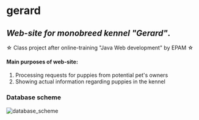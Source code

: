 # gerard
<h2><i>Web-site for monobreed kennel "Gerard"</i>.</h2>
☆ Class project after online-training "Java Web development" by EPAM ☆

<h4>Main purposes of web-site:</h4>
<ol type="1">
  <li>Processing requests for puppies from potential pet's owners </li>
  <li>Showing actual information regarding puppies in the kennel </li>
</ol>
<h3>Database scheme</h3>

![database_scheme](https://user-images.githubusercontent.com/39922259/129642252-56cbc570-e3d4-46f5-9a66-83332aab319d.jpg)

